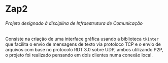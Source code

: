 # Zap2

###### Projeto designado à disciplina de Infraestrutura de Comunicação



Consiste na criação de uma interface gráfica usando a biblioteca `tkinter` que facilita o envio
de mensagens de texto via protoloco TCP e o envio de arquivos com base no protocolo RDT 3.0 sobre
UDP, ambos utilizando P2P, o projeto foi realizado pensando em dois clientes numa conexão local.
